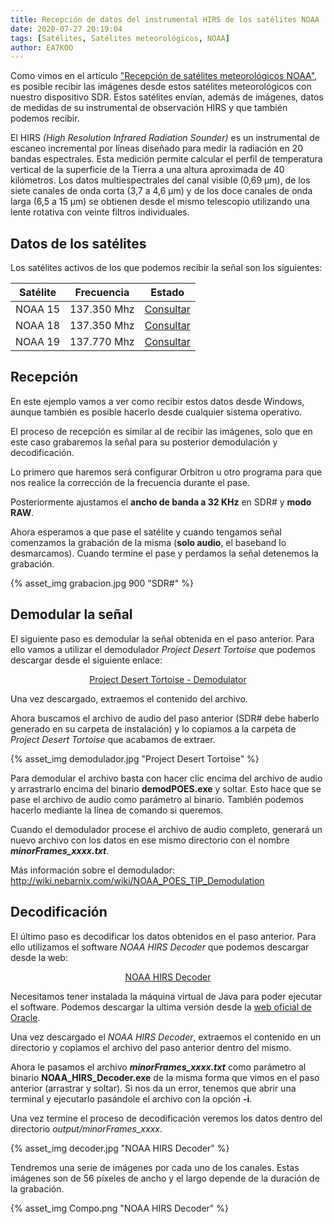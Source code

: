```yaml
---
title: Recepción de datos del instrumental HIRS de los satélites NOAA
date: 2020-07-27 20:19:04
tags: [Satélites, Satélites meteorológicos, NOAA]
author: EA7KOO
---
```


Como vimos en el artículo ["Recepción de satélites meteorológicos NOAA"](/2020/03/20/recepcion-satelites-meteorologicos-NOAA/), es posible recibir las imágenes desde estos satélites meteorológicos con nuestro dispositivo SDR. Estos satélites envían, además de imágenes, datos de medidas de su instrumental de observación HIRS y que también podemos recibir.

El HIRS _(High Resolution Infrared Radiation Sounder)_ es un instrumental de escaneo incremental por líneas diseñado para medir la radiación en 20 bandas espectrales. Esta medición permite calcular el perfil de temperatura vertical de la superficie de la Tierra a una altura aproximada de 40 kilómetros.
Los datos multiespectrales del canal visible (0,69 µm), de los siete canales de onda corta (3,7 a 4,6 µm) y de los doce canales de onda larga (6,5 a 15 µm) se obtienen desde el mismo telescopio utilizando una lente rotativa con veinte filtros individuales.

<!-- more -->

## Datos de los satélites

Los satélites activos de los que podemos recibir la señal son los siguientes:

| Satélite | Frecuencia  | Estado |
| -------- | ----------- | -------|
| NOAA 15  | 137.350 Mhz | [Consultar](https://www.ospo.noaa.gov/Operations/POES/NOAA15/hirs.html) |
| NOAA 18  | 137.350 Mhz | [Consultar](https://www.ospo.noaa.gov/Operations/POES/NOAA18/hirs.html) |
| NOAA 19  | 137.770 Mhz | [Consultar](https://www.ospo.noaa.gov/Operations/POES/NOAA19/hirs.html) |


## Recepción

En este ejemplo vamos a ver como recibir estos datos desde Windows, aunque también es posible hacerlo desde cualquier sistema operativo.

El proceso de recepción es similar al de recibir las imágenes, solo que en este caso grabaremos la señal para su posterior demodulación y decodificación.

Lo primero que haremos será configurar Orbitron u otro programa para que nos realice la corrección de la frecuencia durante el pase.

Posteriormente ajustamos el **ancho de banda a 32 KHz** en SDR# y **modo RAW**.

Ahora esperamos a que pase el satélite y cuando tengamos señal comenzamos la grabación de la misma (**solo audio**, el baseband lo desmarcamos). Cuando termine el pase y perdamos la señal detenemos la grabación.

{% asset_img grabacion.jpg 900 "SDR#" %}


## Demodular la señal

El siguiente paso es demodular la señal obtenida en el paso anterior. Para ello vamos a utilizar el demodulador _Project Desert Tortoise_ que podemos descargar desde el siguiente enlace:

[<center>Project Desert Tortoise - Demodulator</center>](https://github.com/nebarnix/Project-Desert-Tortoise/archive/master.zip)

Una vez descargado, extraemos el contenido del archivo.

Ahora buscamos el archivo de audio del paso anterior (SDR# debe haberlo generado en su carpeta de instalación) y lo copiamos a la carpeta de _Project Desert Tortoise_ que acabamos de extraer.

{% asset_img demodulador.jpg "Project Desert Tortoise" %}

Para demodular el archivo basta con hacer clic encima del archivo de audio y arrastrarlo encima del binario **demodPOES.exe** y soltar. Esto hace que se pase el archivo de audio como parámetro al binario. También podemos hacerlo mediante la línea de comando si queremos.

Cuando el demodulador procese el archivo de audio completo, generará un nuevo archivo con los datos en ese mismo directorio con el nombre **_minorFrames_xxxx.txt_**.


Más información sobre el demodulador: http://wiki.nebarnix.com/wiki/NOAA_POES_TIP_Demodulation


## Decodificación

El último paso es decodificar los datos obtenidos en el paso anterior. Para ello utilizamos el software _NOAA HIRS Decoder_ que podemos descargar desde la web:

[<center>NOAA HIRS Decoder</center>](https://noaa_hirs_decoder.surge.sh/download.html)

Necesitamos tener instalada la máquina virtual de Java para poder ejecutar el software. Podemos descargar la ultima versión desde la [web oficial de Oracle](https://www.java.com/es/download/).

Una vez descargado el _NOAA HIRS Decoder_, extraemos el contenido en un directorio y copiamos el archivo del paso anterior dentro del mismo.

Ahora le pasamos el archivo **_minorFrames_xxxx.txt_** como parámetro al binario **NOAA_HIRS_Decoder.exe** de la misma forma que vimos en el paso anterior (arrastrar y soltar). Si nos da un error, tenemos que abrir una terminal y ejecutarlo pasándole el archivo con la opción **-i**.

Una vez termine el proceso de decodificación veremos los datos dentro del directorio _output/minorFrames_xxxx_.

{% asset_img decoder.jpg "NOAA HIRS Decoder" %}

Tendremos una serie de imágenes por cada uno de los canales. Estas imágenes son de 56 píxeles de ancho y el largo depende de la duración de la grabación.

{% asset_img Compo.png "NOAA HIRS Decoder" %}
